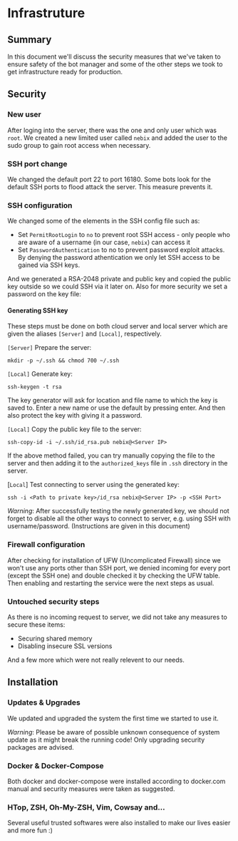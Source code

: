 # Infrastruture

## Summary 

In this document we'll discuss the security measures that we've taken to ensure safety of the bot manager and some of the other steps we took to get infrastructure ready for production.

## Security

### New user

After loging into the server, there was the one and only user which was `root`. We created a new limited user called `nebix` and added the user to the sudo group to gain root access when necessary.

### SSH port change

We changed the default port 22 to port 16180. Some bots look for the default SSH ports to flood attack the server. This measure prevents it.

### SSH configuration

We changed some of the elements in the SSH config file such as:
- Set `PermitRootLogin` to `no` to prevent root SSH access - only people who are aware of a username (in our case, `nebix`) can access it
- Set `PasswordAuthentication` to no to prevent password exploit attacks. By denying the password athentication we only let SSH access to be gained via SSH keys.

And we generated a RSA-2048 private and public key and copied the public key outside so we could SSH via it later on. Also for more security we set a password on the key file:

#### Generating SSH key

These steps must be done on both cloud server and local server which are given the aliases `[Server]` and `[Local]`, respectively.

`[Server]` Prepare the server:

    mkdir -p ~/.ssh && chmod 700 ~/.ssh

`[Local]` Generate key:

    ssh-keygen -t rsa

The key generator will ask for location and file name to which the key is saved to. Enter a new name or use the default by pressing enter. And then also protect the key with giving it a password.

`[Local]` Copy the public key file to the server:

    ssh-copy-id -i ~/.ssh/id_rsa.pub nebix@<Server IP>

If the above method failed, you can try manually copying the file to the server and then adding it to the `authorized_keys` file in `.ssh` directory in the server.

[`Local`] Test connecting to server using the generated key:

    ssh -i <Path to private key>/id_rsa nebix@<Server IP> -p <SSH Port>

*Warning*: After successfully testing the newly generated key, we should not forget to disable all the other ways to connect to server, e.g. using SSH with username/password. (Instructions are given in this document)

### Firewall configuration

After checking for installation of UFW (Uncomplicated Firewall) since we won't use any ports other than SSH port, we denied incoming for every port (except the SSH one) and double checked it by checking the UFW table. Then enabling and restarting the service were the next steps as usual.

### Untouched security steps

As there is no incoming request to server, we did not take any measures to secure these items:

- Securing shared memory
- Disabling insecure SSL versions

And a few more which were not really relevent to our needs.


## Installation

### Updates & Upgrades

We updated and upgraded the system the first time we started to use it. 

*Warning*: Please be aware of possible unknown consequence of system update as it might break the running code! Only upgrading security packages are advised.

### Docker & Docker-Compose

Both docker and docker-compose were installed according to docker.com manual and security measures were taken as suggested.

### HTop, ZSH, Oh-My-ZSH, Vim, Cowsay and...

Several useful trusted softwares were also installed to make our lives easier and more fun :)